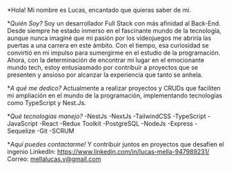 *Hola! Mi nombre es Lucas, encantado que quieras saber de mí.

**Quién Soy?*
Soy un desarrollador Full Stack con más afinidad al Back-End. 
Desde siempre he estado inmerso en el fascinante mundo de la tecnología, aunque nunca imaginé que mi pasión por los videojuegos me abriría las puertas a una carrera en este ámbito. Con el tiempo, esa curiosidad se convirtió en mi impulso para sumergirme en el estudio de la programación. Ahora, con la determinación de encontrar mi lugar en el emocionante mundo tech, estoy entusiasmado por contribuir a proyectos que se presenten y ansioso por alcanzar la experiencia que tanto se anhela.

**A qué me dedico?*
Actualmente a realizar proyectos y CRUDs que faciliten mi ampliación en el mundo de la programación, implementando tecnologías como TypeScript y Nest.Js.

**Qué tecnologías manejo?*
-NestJs
-NextJs
-TailwindCSS
-TypeScript
-JavaScript
-React
-Redux Toolkit
-PostgreSQL
-NodeJs
-Express
-Sequelize
-Git
-SCRUM

**Aquí puedes contactarme!*
Y contribuir juntos en proyectos que desafíen el ingenio
LinkedIn: https://www.linkedin.com/in/lucas-mella-947989231/
Correo: mellalucas.v@gmail.com
